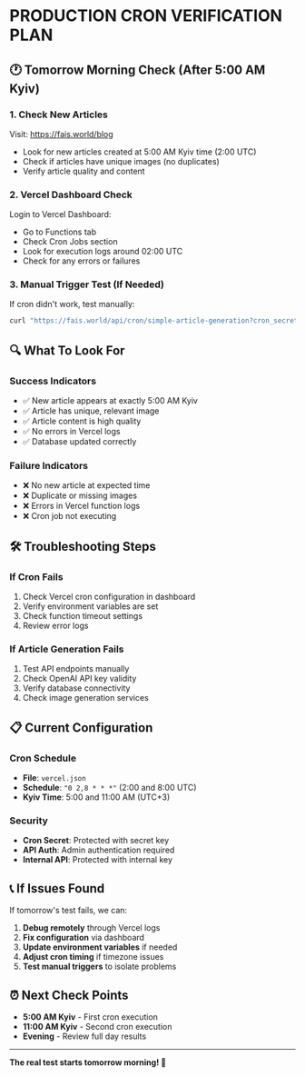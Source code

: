 # PRODUCTION CRON VERIFICATION PLAN

## 🕐 Tomorrow Morning Check (After 5:00 AM Kyiv)

### 1. Check New Articles

Visit: <https://fais.world/blog>

- Look for new articles created at 5:00 AM Kyiv time (2:00 UTC)
- Check if articles have unique images (no duplicates)
- Verify article quality and content

### 2. Vercel Dashboard Check

Login to Vercel Dashboard:

- Go to Functions tab
- Check Cron Jobs section
- Look for execution logs around 02:00 UTC
- Check for any errors or failures

### 3. Manual Trigger Test (If Needed)

If cron didn't work, test manually:

```bash
curl "https://fais.world/api/cron/simple-article-generation?cron_secret=aQ7zL9kR3!xW1mP8*oN5bC2jH4fG0eD6uT9yI"
```

## 🔍 What To Look For

### Success Indicators

- ✅ New article appears at exactly 5:00 AM Kyiv
- ✅ Article has unique, relevant image
- ✅ Article content is high quality
- ✅ No errors in Vercel logs
- ✅ Database updated correctly

### Failure Indicators

- ❌ No new article at expected time
- ❌ Duplicate or missing images
- ❌ Errors in Vercel function logs
- ❌ Cron job not executing

## 🛠️ Troubleshooting Steps

### If Cron Fails

1. Check Vercel cron configuration in dashboard
2. Verify environment variables are set
3. Check function timeout settings
4. Review error logs

### If Article Generation Fails

1. Test API endpoints manually
2. Check OpenAI API key validity
3. Verify database connectivity
4. Check image generation services

## 📋 Current Configuration

### Cron Schedule

- **File**: `vercel.json`
- **Schedule**: `"0 2,8 * * *"` (2:00 and 8:00 UTC)
- **Kyiv Time**: 5:00 and 11:00 AM (UTC+3)

### Security

- **Cron Secret**: Protected with secret key
- **API Auth**: Admin authentication required
- **Internal API**: Protected with internal key

## 📞 If Issues Found

If tomorrow's test fails, we can:

1. **Debug remotely** through Vercel logs
2. **Fix configuration** via dashboard
3. **Update environment variables** if needed
4. **Adjust cron timing** if timezone issues
5. **Test manual triggers** to isolate problems

## ⏰ Next Check Points

- **5:00 AM Kyiv** - First cron execution
- **11:00 AM Kyiv** - Second cron execution
- **Evening** - Review full day results

---

**The real test starts tomorrow morning! 🌅**

